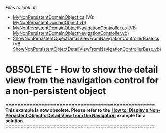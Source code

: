 <!-- default file list -->
*Files to look at*:

* [MyNonPersistentDomainObject.cs](./CS/WinWebSolution.Module/MyNonPersistentDomainObject.cs) (VB: [MyNonPersistentDomainObject.vb](./VB/WinWebSolution.Module/MyNonPersistentDomainObject.vb))
* [MyNonPersistentDomainObjectNavigationController.cs](./CS/WinWebSolution.Module/MyNonPersistentDomainObjectNavigationController.cs) (VB: [MyNonPersistentDomainObjectNavigationController.vb](./VB/WinWebSolution.Module/MyNonPersistentDomainObjectNavigationController.vb))
* [ShowNonPersistentObjectDetailViewFromNavigationControllerBase.cs](./CS/WinWebSolution.Module/ShowNonPersistentObjectDetailViewFromNavigationControllerBase.cs) (VB: [ShowNonPersistentObjectDetailViewFromNavigationControllerBase.vb](./VB/WinWebSolution.Module/ShowNonPersistentObjectDetailViewFromNavigationControllerBase.vb))
<!-- default file list end -->
# OBSOLETE - How to show the detail view from the navigation control for a non-persistent object


<p><strong>==================================================<br />
This example is now obsolete. Please refer to the </strong><a href="http://documentation.devexpress.com/#Xaf/CustomDocument3471"><strong><u>How to: Display a Non-Persistent Object's Detail View from the Navigation</u></strong></a><strong> example for a solution.<br />
==================================================</strong></p>

<br/>


